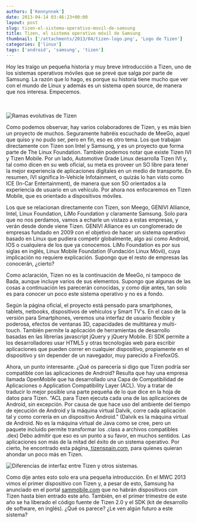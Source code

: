 ```yaml
---
authors: ['Kennynnek']
date: 2013-04-14 03:46:23+00:00
layout: post
slug: tizen-el-sistema-operativo-movil-de-samsung
title: Tizen, el sistema operativo móvil de Samsung
thumbnail: ['/attachments/2013/04/tizen-logo.png', 'Logo de Tizen']
categories: ['linux']
tags: ['android', 'samsung', 'tizen']
---
```


Hoy les traigo un pequeña historia y muy breve introducción a Tizen, uno de los sistemas operativos móviles que se prevé que salga por parte de  Samsung. La razón que lo hago, es porque su historia tiene mucho que ver con el mundo de Linux y además es un sistema open source, de manera que nos interesa. Empecemos.

<br/>
<br/>

<img alt="Ramas evolutivas de Tizen" src="/img/placeholder.gif" data-original="/attachments/2013/04/tizen.png" class="img-responsive img-rounded lazy" style="margin: 0 auto; display: block">

Como podemos observar, hay varios colaboradores de Tizen, y es más bien un proyecto de muchos. Seguramente habréis escuchado de MeeGo, aquel que quiso y no pudo ser, pero en fin, eso es otro tema. Los que trabajan directamente con Tizen son Intel y Samsung, y es un proyecto que forma parte de The Linux Foundation. También podemos notar que existe Tizen IVI y Tizen Mobile. Por un lado, Automotive Grade Linux desarrolla Tizen IVI y, tal como dicen en su web oficial, su meta es proveer un SO libre para tener la mejor experiencia de aplicaciones digitales en un medio de transporte. En resumen, IVI significa In-Vehicle Infotainment, o quizás lo han visto como ICE (In-Car Entertainment), de manera que son SO orientados a la experiencia de usuario en un vehículo. Por ahora nos enfocaremos en Tizen Mobile, que es orientado a dispositivos móviles.

Los que se relacionan directamente con Tizen, son Meego, GENIVI Alliance, Intel, Linux Foundation, LiMo Foundation y claramente Samsung. Solo para que no nos perdamos, vamos a echarle un vistazo a estas empresas, y verán desde donde viene Tizen. GENIVI Alliance es un conglomerado de empresas fundado en 2009 con el objetivo de hacer un sistema operativo basado en Linux que pudiera competir globalmente, algo así como Android, IOS o cualquiera de los que ya conocemos. LiMo Foundation es por sus siglas en inglés, Linux Mobile Foundation (Fundación Linux Móvil), cuya implicación no requiere explicación. Supongo que el resto de empresas las conocerán, ¿cierto?

Como aclaración, Tizen no es la continuación de MeeGo, ni tampoco de Bada, aunque incluye varios de sus elementos. Supongo que algunas de las cosas a continuación les parecerán conocidas, y como dije antes, tan solo es para conocer un poco este sistema operativo y no es a fondo.

Según la página oficial, el proyecto está pensado para smartphones, tablets, netbooks, dispositivos de vehículos y Smart TV's. En el caso de la versión para Smartphones, veremos una interfaz de usuario flexible y poderosa, efectos de ventanas 3D, capacidades de multitarea y multi-touch. También permite la aplicación de herramientas de desarrollo basadas en las librerias javascript jQuery y jQuery Mobile. El SDK permite a los desarrolladores usar HTML5 y otras tecnologías web para escribir aplicaciones que pueden correr en cualquier dispositivo, propiamente en el dispositivo y sin depender de un navegador, muy parecido a FirefoxOS.

Ahora, un punto interesante. ¿Qué os parecería si digo que Tizen podría ser compatible con las aplicaciones de Android? Resulta que hay una empresa llamada OpenMobile que ha desarrollado una Capa de Compatibilidad de Aplicaciones o Application Compatibility Layer (ACL). Voy a tratar de traducir lo mejor posible una parte pequeña de lo que dice en la hoja de datos para Tizen. “ACL para Tizen ejecuta cada una de las aplicaciones de Android, sin excepción. Por causa de que hace uso del ambiente del tiempo de ejecución de Android y la máquina virtual Dalvik, corre cada aplicación tal y como correría en un dispositivo Android.” (Dalvik es la máquina virtual de Android. No es la máquina virtual de Java como se cree, pero un paquete incluido permite transformar los .class a archivos compatibles .dex) Debo admitir que eso es un punto a su favor, en muchos sentidos. Las aplicaciones son más de la mitad del éxito de un sistema operativo. Por cierto, he encontrado esta página,[ tizenspain.com](http://tizenspain.com), para quienes quieran ahondar un poco más en Tizen.

<img alt="Diferencias de interfaz entre Tizen y otros sistemas." src="/img/placeholder.gif" data-original="/attachments/2013/04/imagen-post.png" class="img-responsive img-rounded lazy" style="margin: 0 auto; display: block">

Como dije antes esto solo era una pequeña introducción. En el MWC 2013 vimos el primer dispositivo con Tizen y, a pesar de esto, Samsung ha anunciado en el portal [sammobile.com](http://sammobile.com) que no habrán dispositivos con Tizen hasta bien entrado este año. También, en el primer trimestre de este año se ha liberado el código fuente de Tizen 2.0 y el SDK (kit de desarrollo de software, en inglés). ¿Qué os parece? ¿Le ven algún futuro a este sistema?
